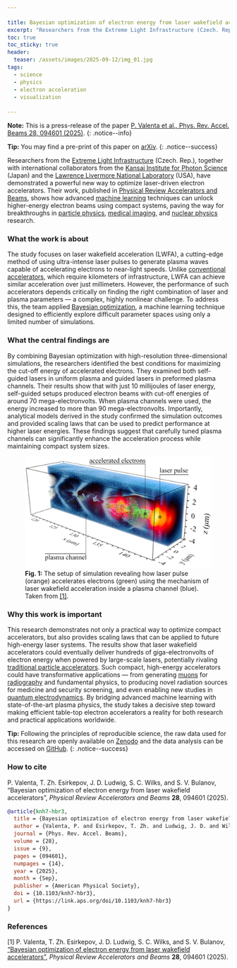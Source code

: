 ```yaml
---

title: Bayesian optimization of electron energy from laser wakefield accelerators
excerpt: "Researchers from the Extreme Light Infrastructure (Czech. Rep.), together with international collaborators from the Kansai Institute for Photon Science (Japan) and the Lawrence Livermore National Laboratory (USA), have demonstrated a powerful new way to optimize laser-driven electron accelerators. Their work, published in Physical Review Accelerators and Beams, shows how advanced machine learning techniques can unlock higher-energy electron beams using compact systems, paving the way for breakthroughs in particle physics, medical imaging, and nuclear research."
toc: true
toc_sticky: true
header:
  teaser: /assets/images/2025-09-12/img_01.jpg
tags: 
  - science
  - physics
  - electron acceleration
  - visualization

---
```


**Note:** This is a press-release of the paper [P. Valenta et al., Phys. Rev. Accel. Beams 28, 094601 (2025)](https://doi.org/10.1103/knh7-hbr3).
{: .notice--info}

**Tip:** You may find a pre-print of this paper on [arXiv](https://arxiv.org/abs/2501.06069).
{: .notice--success}

Researchers from the [Extreme Light Infrastructure](https://www.eli-beams.eu/) (Czech. Rep.), together with international collaborators from the [Kansai Institute for Photon Science](https://www.qst.go.jp/site/kansai-english/) (Japan) and the [Lawrence Livermore National Laboratory](https://www.llnl.gov/) (USA), have demonstrated a powerful new way to optimize laser-driven electron accelerators. Their work, published in [Physical Review Accelerators and Beams](https://doi.org/10.1103/knh7-hbr3), shows how advanced [machine learning](https://en.wikipedia.org/wiki/Machine_learning) techniques can unlock higher-energy electron beams using compact systems, paving the way for breakthroughs in [particle physics](https://en.wikipedia.org/wiki/Particle_physics), [medical imaging](https://en.wikipedia.org/wiki/Medical_imaging), and [nuclear physics](https://en.wikipedia.org/wiki/Nuclear_physics) research.

### What the work is about

The study focuses on laser wakefield acceleration (LWFA), a cutting-edge method of using ultra-intense laser pulses to generate plasma waves capable of accelerating electrons to near-light speeds. Unlike [conventional accelerators](https://en.wikipedia.org/wiki/Particle_accelerator), which require kilometers of infrastructure, LWFA can achieve similar acceleration over just millimeters. However, the performance of such accelerators depends critically on finding the right combination of laser and plasma parameters — a complex, highly nonlinear challenge. To address this, the team applied [Bayesian optimization](https://en.wikipedia.org/wiki/Bayesian_optimization), a machine learning technique designed to efficiently explore difficult parameter spaces using only a limited number of simulations.

### What the central findings are

By combining Bayesian optimization with high-resolution three-dimensional simulations, the researchers identified the best conditions for maximizing the cut-off energy of accelerated electrons. They examined both self-guided lasers in uniform plasma and guided lasers in preformed plasma channels. Their results show that with just 10 millijoules of laser energy, self-guided setups produced electron beams with cut-off energies of around 70 mega-electronvolts. When plasma channels were used, the energy increased to more than 90 mega-electronvolts. Importantly, analytical models derived in the study confirmed the simulation outcomes and provided scaling laws that can be used to predict performance at higher laser energies. These findings suggest that carefully tuned plasma channels can significantly enhance the acceleration process while maintaining compact system sizes.

<figure id="figure_1" style="max-width: 500px" class="align-center">
  <a href="/assets/images/2025-09-12/img_01.jpg" class="image-popup">
    <img src="/assets/images/2025-09-12/img_01.jpg" alt="Laser wakefield acceleration">
  </a>
  <figcaption>
  <strong>Fig. 1:</strong> The setup of simulation revealing how laser pulse (orange) accelerates electrons (green) using the mechanism of laser wakefield acceleration inside a plasma channel (blue). Taken from <a href="#ref_1">[1]</a>.
  </figcaption>
</figure> 

### Why this work is important

This research demonstrates not only a practical way to optimize compact accelerators, but also provides scaling laws that can be applied to future high-energy laser systems. The results show that laser wakefield accelerators could eventually deliver hundreds of giga-electronvolts of electron energy when powered by large-scale lasers, potentially rivaling [traditional particle accelerators](https://en.wikipedia.org/wiki/Particle_accelerator). Such compact, high-energy accelerators could have transformative applications — from generating [muons](https://en.wikipedia.org/wiki/Muon) for [radiography](https://en.wikipedia.org/wiki/Radiography) and fundamental physics, to producing novel radiation sources for medicine and security screening, and even enabling new studies in [quantum electrodynamics](https://en.wikipedia.org/wiki/Quantum_electrodynamics). By bridging advanced machine learning with state-of-the-art plasma physics, the study takes a decisive step toward making efficient table-top electron accelerators a reality for both research and practical applications worldwide.

**Tip:** Following the principles of reproducible science, the raw data used for this research are openly available on [Zenodo](https://doi.org/10.5281/zenodo.16941557) and the data analysis can be accessed on [GitHub](https://github.com/valenpe7/knh7-hbr3).
{: .notice--success}

### How to cite 

P. Valenta, T. Zh. Esirkepov, J. D. Ludwig, S. C. Wilks, and S. V. Bulanov, “Bayesian optimization of electron energy from laser wakefield accelerators”, *Physical Review Accelerators and Beams* **28**, 094601 (2025).

```bibtex
@article{knh7-hbr3,
  title = {Bayesian optimization of electron energy from laser wakefield accelerators},
  author = {Valenta, P. and Esirkepov, T. Zh. and Ludwig, J. D. and Wilks, S. C. and Bulanov, S. V.},
  journal = {Phys. Rev. Accel. Beams},
  volume = {28},
  issue = {9},
  pages = {094601},
  numpages = {14},
  year = {2025},
  month = {Sep},
  publisher = {American Physical Society},
  doi = {10.1103/knh7-hbr3},
  url = {https://link.aps.org/doi/10.1103/knh7-hbr3}
}
```

### References

[<a id="ref_1">1</a>] P. Valenta, T. Zh. Esirkepov, J. D. Ludwig, S. C. Wilks, and S. V. Bulanov, [“Bayesian optimization of electron energy from laser wakefield accelerators”](https://doi.org/10.1103/knh7-hbr3), *Physical Review Accelerators and Beams* **28**, 094601 (2025).